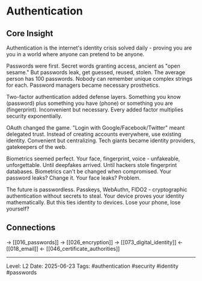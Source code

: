 # Authentication

## Core Insight
Authentication is the internet's identity crisis solved daily - proving you are you in a world where anyone can pretend to be anyone.

Passwords were first. Secret words granting access, ancient as "open sesame." But passwords leak, get guessed, reused, stolen. The average person has 100 passwords. Nobody can remember unique complex strings for each. Password managers became necessary prosthetics.

Two-factor authentication added defense layers. Something you know (password) plus something you have (phone) or something you are (fingerprint). Inconvenient but necessary. Every added factor multiplies security exponentially.

OAuth changed the game. "Login with Google/Facebook/Twitter" meant delegated trust. Instead of creating accounts everywhere, use existing identity. Convenient but centralizing. Tech giants became identity providers, gatekeepers of the web.

Biometrics seemed perfect. Your face, fingerprint, voice - unfakeable, unforgettable. Until deepfakes arrived. Until hackers stole fingerprint databases. Biometrics can't be changed when compromised. Your password leaks? Change it. Your face leaks? Problem.

The future is passwordless. Passkeys, WebAuthn, FIDO2 - cryptographic authentication without secrets to steal. Your device proves your identity mathematically. But this ties identity to devices. Lose your phone, lose yourself?

## Connections
→ [[016_passwords]]
→ [[026_encryption]]
→ [[073_digital_identity]]
← [[018_email]]
← [[046_certificate_authorities]]

---
Level: L2
Date: 2025-06-23
Tags: #authentication #security #identity #passwords
